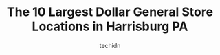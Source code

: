 ---
layout: ampstory
image: https://i0.wp.com/www.depkes.org/wp-content/uploads/2023/06/dollar-general-0-in-harrisburg-pa-1685967278.jpeg?resize=640,853
author: techidn
featured: false
description: Discover the impressive array of Dollar General options in Harrisburg PA, where you can find 10 of the largest Dollar General establishments in the area. From renowned classics to hidden gem
title: The 10 Largest Dollar General Store Locations in Harrisburg PA
cover:
   title: The 10 Largest Dollar General Store Locations in Harrisburg PA
   subtitle: Rickpate
   background: https://www.depkes.org/wp-content/uploads/2023/06/dollar-general-0-in-harrisburg-pa-1685967278.jpeg

pages: 
 - layout: thirds
   top: <h1>#1 Dollar General</h1>
   bottom: "<p>So am I to assume this sign was from the night before and no one decided to work today either, considering its 3-30pm and the hours of operation posted say 8 am to 10pm</p>"
   background: https://www.depkes.org/wp-content/uploads/2023/06/dollar-general-1-in-harrisburg-pa-1685967279.jpeg
   backgroundblur: true
 - layout: thirds
   top: <h1>#2 Dollar General</h1>
   bottom: "<p>509 S 29th St, Harrisburg, PA 17104, United States</p>"
   background: https://www.depkes.org/wp-content/uploads/2023/06/dollar-general-2-in-harrisburg-pa-1685967279.jpeg
   cta:
      link: https://www.depkes.org/blog/the-10-largest-dollar-general-store-locations-in-harrisburg-pa/
      text: The 10 Largest Dollar General Store Locations in Harrisburg PA
 - layout: thirds
   top: <h1>#3 Dollar General</h1>
   bottom: "<p>2941 N 7th St, Harrisburg, PA 17110, United States</p>"
   background: https://www.depkes.org/wp-content/uploads/2023/06/dollar-general-3-in-harrisburg-pa-1685967280.jpeg
   cta:
      link: https://www.depkes.org/blog/the-10-largest-dollar-general-store-locations-in-harrisburg-pa/
      text: The 10 Largest Dollar General Store Locations in Harrisburg PA
 - layout: thirds
   top: <h1>#4 Dollar General</h1>
   bottom: "<p>600 N Mountain Rd # C, Linglestown, PA 17112, United States</p>"
   background: https://images.unsplash.com/photo-1484589065579-248aad0d8b13?ixlib=rb-4.0.3&ixid=MnwxMjA3fDB8MHxwaG90by1wYWdlfHx8fGVufDB8fHx8&auto=format&fit=crop&w=640&h=853&q=80
   cta:
      link: https://www.depkes.org/blog/the-10-largest-dollar-general-store-locations-in-harrisburg-pa/
      text: The 10 Largest Dollar General Store Locations in Harrisburg PA
 - layout: thirds
   top: <h1>#5 Dollar General</h1>
   bottom: "<p>840 Market St, Lemoyne, PA 17043, United States</p>"
   background: https://images.unsplash.com/photo-1540457036297-448b6b99e91c?ixlib=rb-4.0.3&ixid=MnwxMjA3fDB8MHxwaG90by1wYWdlfHx8fGVufDB8fHx8&auto=format&fit=crop&w=640&h=853&q=80
   cta:
      link: https://www.depkes.org/blog/the-10-largest-dollar-general-store-locations-in-harrisburg-pa/
      text: The 10 Largest Dollar General Store Locations in Harrisburg PA
 - layout: thirds
   top: <h1>#6 Dollar General</h1>
   bottom: "<p>99 Lewisberry Rd, New Cumberland, PA 17070, United States</p>"
   background: https://images.unsplash.com/photo-1533735380053-eb8d0759b24a?ixlib=rb-4.0.3&ixid=MnwxMjA3fDB8MHxwaG90by1wYWdlfHx8fGVufDB8fHx8&auto=format&fit=crop&w=640&h=853&q=80
   cta:
      link: https://www.depkes.org/blog/the-10-largest-dollar-general-store-locations-in-harrisburg-pa/
      text: The 10 Largest Dollar General Store Locations in Harrisburg PA
 - layout: thirds
   top: <h1>#7 Dollar General</h1>
   bottom: "<p>3810 Union Deposit Rd, Harrisburg, PA 17109, United States</p>"
   background: https://images.unsplash.com/photo-1632260260864-caf7fde5ec36?ixlib=rb-4.0.3&ixid=MnwxMjA3fDB8MHxwaG90by1wYWdlfHx8fGVufDB8fHx8&auto=format&fit=crop&w=640&h=853&q=80
   cta:
      link: https://www.depkes.org/blog/the-10-largest-dollar-general-store-locations-in-harrisburg-pa/
      text: The 10 Largest Dollar General Store Locations in Harrisburg PA
 - layout: thirds
   middle: Continue reading...
   background: https://images.unsplash.com/photo-1522441815192-d9f04eb0615c?ixlib=rb-4.0.3&ixid=MnwxMjA3fDB8MHxwaG90by1wYWdlfHx8fGVufDB8fHx8&auto=format&fit=crop&w=640&h=853&q=80
   cta:
      link: https://www.depkes.org/blog/the-10-largest-dollar-general-store-locations-in-harrisburg-pa/
      text: The 10 Largest Dollar General Store Locations in Harrisburg PA
      
---
